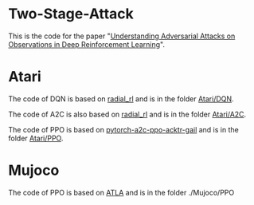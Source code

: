 # Two-Stage-Attack

This is the code for the paper "[Understanding Adversarial Attacks on Observations in Deep Reinforcement Learning](https://arxiv.org/abs/2106.15860)".

Atari
======

The code of DQN is based on [radial_rl](https://github.com/tuomaso/radial_rl) and is in the folder [Atari/DQN](https://github.com/yingchengyang/Two-Stage-Attack/tree/main/Atari/DQN).

The code of A2C is also based on [radial_rl](https://github.com/tuomaso/radial_rl) and is in the folder [Atari/A2C](https://github.com/yingchengyang/Two-Stage-Attack/tree/main/Atari/A2C).

The code of PPO is based on [pytorch-a2c-ppo-acktr-gail](https://github.com/ikostrikov/pytorch-a2c-ppo-acktr-gail) and is in the folder [Atari/PPO](https://github.com/yingchengyang/Two-Stage-Attack/tree/main/Atari/PPO).

Mujoco
======
The code of PPO is based on [ATLA](https://github.com/huanzhang12/ATLA_robust_RL) and is in the folder ./Mujoco/PPO
